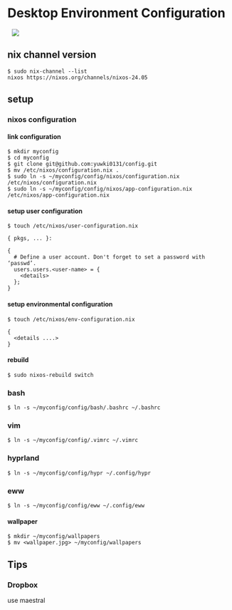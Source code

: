 # Desktop Environment Configuration

<img src="docs/imgs/screenshot.png" hspace="10">

## nix channel version

```
$ sudo nix-channel --list
nixos https://nixos.org/channels/nixos-24.05
```

## setup

### nixos configuration

#### link configuration

```
$ mkdir myconfig
$ cd myconfig
$ git clone git@github.com:yuwki0131/config.git
$ mv /etc/nixos/configuration.nix .
$ sudo ln -s ~/myconfig/config/nixos/configuration.nix /etc/nixos/configuration.nix
$ sudo ln -s ~/myconfig/config/nixos/app-configuration.nix /etc/nixos/app-configuration.nix
```

#### setup user configuration

```
$ touch /etc/nixos/user-configuration.nix
```

```
{ pkgs, ... }:

{
  # Define a user account. Don't forget to set a password with ‘passwd’.
  users.users.<user-name> = {
    <details>
  };
}
```

#### setup environmental configuration

```
$ touch /etc/nixos/env-configuration.nix
```

```
{
  <details ....>
}
```

#### rebuild


```
$ sudo nixos-rebuild switch
```

### bash

```
$ ln -s ~/myconfig/config/bash/.bashrc ~/.bashrc
```

### vim

```
$ ln -s ~/myconfig/config/.vimrc ~/.vimrc
```

### hyprland

```
$ ln -s ~/myconfig/config/hypr ~/.config/hypr
```

### eww

```
$ ln -s ~/myconfig/config/eww ~/.config/eww
```

#### wallpaper
```
$ mkdir ~/myconfig/wallpapers
$ mv <wallpaper.jpg> ~/myconfig/wallpapers
```

## Tips

### Dropbox

use maestral
